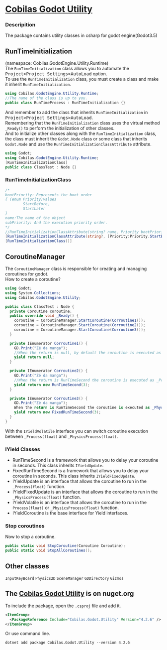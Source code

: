 # [Cobilas Godot Utility](https://belicusbr.github.io/com.cobilas.docs/mds/gd-utility-getting-started.html)
### Descripition
The package contains utility classes in csharp for godot engine(Godot3.5)
## RunTimeInitialization
(namespace: Cobilas.GodotEngine.Utility.Runtime) \
The `RunTimeInitialization` class allows you to automate the <kbd>Project&gt;Project Settings&gt;AutoLoad</kbd> option. \
To use the `RunTimeInitialization` class, you must create a class and make it inherit `RunTimeInitialization`.
```c#
using Cobilas.GodotEngine.Utility.Runtime;
//The name of the class is up to you.
public class RunTimeProcess : RunTimeInitialization {}
```
And remember to add the class that inherits `RunTimeInitialization` in <kbd>Project&gt;Project Settings&gt;AutoLoad</kbd>. \
Remembering that the `RunTimeInitialization` class uses the virtual method `_Ready()` to perform the initialization of other classes. \
And to initialize other classes along with the `RunTimeInitialization` class, the class must inherit the `Godot.Node` class or some class that inherits `Godot.Node` and use the `RunTimeInitializationClassAttribute` attribute.
```c#
using Godot;
using Cobilas.GodotEngine.Utility.Runtime;
[RunTimeInitializationClass]
public class ClassTest : Node {}
```
### RunTimeInitializationClass
```c#
/*
bootPriority: Represents the boot order
{ (enum Priority)values
        StartBefore,
        StartLater
}
name:The name of the object
subPriority: And the execution priority order.
*/
//RunTimeInitializationClassAttribute(string? name, Priority bootPriority = Priority.StartBefore, int subPriority = 0, bool lastBoot = false)
[RunTimeInitializationClassAttribute(string?, [Priority:Priority.StartBefore], [int:0], [bool:false])]
[RunTimeInitializationClass()]
```
## CoroutineManager
The `CoroutineManager` class is responsible for creating and managing coroutines for godot. \
How to create a coroutine?
```c#
using Godot;
using System.Collections;
using Cobilas.GodotEngine.Utility;

public class ClassTest : Node {
  private Coroutine coroutine;
  public override void _Ready() {
    coroutine = CoroutineManager.StartCoroutine(Corroutine1());
    coroutine = CoroutineManager.StartCoroutine(Corroutine2());
    coroutine = CoroutineManager.StartCoroutine(Corroutine3());
  }

  private IEnumerator Corroutine1() {
    GD.Print("Zé da manga");
    //When the return is null, by default the coroutine is executed as _Process().
    yield return null;
  }

  private IEnumerator Corroutine2() {
    GD.Print("Zé da manga");
    //When the return is RunTimeSecond the coroutine is executed as _Process() with a pre-defined delay.
    yield return new RunTimeSecond(3);
  }

  private IEnumerator Corroutine3() {
    GD.Print("Zé da manga");
    When the return is RunTimeSecond the coroutine is executed as _PhysicProcess() with a pre-defined delay.
    yield return new FixedRunTimeSecond(3);
  }
}
```
With the `IYieldVolatile` interface you can switch coroutine execution between `_Process(float)` and `_PhysicsProcess(float)`.
### IYield Classes
- RunTimeSecond is a framework that allows you to delay your coroutine in seconds. This class inherits `IYieldUpdate`.
- FixedRunTimeSecond is a framework that allows you to delay your coroutine in seconds. This class inherits `IYieldFixedUpdate`.
- IYieldUpdate is an interface that allows the coroutine to run in the `_Process(float)` function.
- IYieldFixedUpdate is an interface that allows the coroutine to run in the `_PhysicsProcess(float)` function.
- IYieldVolatile is an interface that allows the coroutine to run in the `Process(float)` or `_PhysicsProcess(float)` function.
- IYieldCoroutine is the base interface for Yield interfaces.
### Stop coroutines
Now to stop a coroutine.
```c#
public static void StopCoroutine(Coroutine Coroutine);
public static void StopAllCoroutines();
```
## Other classes
`InputKeyBoard` `Physics2D` `SceneManager` `GDDirectory` `Gizmos`

## The [Cobilas Godot Utility](https://www.nuget.org/packages/Cobilas.Godot.Utility/) is on nuget.org
To include the package, open the `.csproj` file and add it.
```xml
<ItemGroup>
  <PackageReference Include="Cobilas.Godot.Utility" Version="4.2.6" />
</ItemGroup>
```
Or use command line.
```
dotnet add package Cobilas.Godot.Utility --version 4.2.6
```
